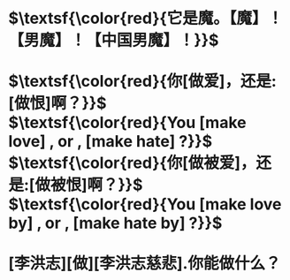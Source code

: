 <h1>
<br>$\textsf{\color{red}{它是魔。【魔】！【男魔】！【中国男魔】！}}$
<br>
<br>$\textsf{\color{red}{你[做爱]，还是:[做恨]啊？}}$
<br>$\textsf{\color{red}{You [make love] , or , [make hate] ?}}$
<br>$\textsf{\color{red}{你[做被爱]，还是:[做被恨]啊？}}$
<br>$\textsf{\color{red}{You [make love by] , or , [make hate by] ?}}$
<br>
<br>[李洪志][做][李洪志慈悲].你能做什么？
<br>
</h1>
